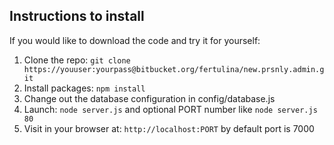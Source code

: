 
## Instructions to install

If you would like to download the code and try it for yourself:

1. Clone the repo: `git clone https://youuser:yourpass@bitbucket.org/fertulina/new.prsnly.admin.git`
2. Install packages: `npm install`
3. Change out the database configuration in config/database.js
4. Launch: `node server.js` and optional PORT number like `node server.js 80`
5. Visit in your browser at: `http://localhost:PORT` by default port is 7000




